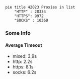
```mermaid
pie title 42023 Proxies in list
    "HTTP" : 28334
    "HTTPS": 9972
    "SOCKS" : 10360
```

### Some Info
#### Average Timeout

- mixed: 3.9s
- http: 2.2s
- https: 8.1s
- socks: 6.2s